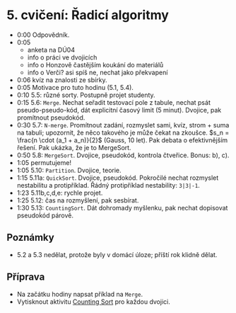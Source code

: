 # 5. cvičení: Řadicí algoritmy

* 0:00 Odpovědník.
* 0:05
   - anketa na DÚ04
   - info o práci ve dvojicích
   - info o Honzově častějším koukání do materiálů
   - info o Verči? asi spíš ne, nechat jako překvapení
* 0:06 kvíz na znalosti ze sbírky.
* 0:05 Motivace pro tuto hodinu (5.1, 5.4).
* 0:10 5.5: různé sorty. Postupně projet studenty.
* 0:15 5.6: `Merge`. Nechat seřadit testovací pole z tabule, nechat psát pseudo-pseudo-kód,
       dát explicitní časový limit (5 minut). Dvojice, pak promítnout pseudokód.
* 0:30 5.7: `N-merge`. Promítnout zadání, rozmyslet sami, kvíz, strom + suma
       na tabuli; upozornit, že něco takového je může čekat na zkoušce.
       $s_n = \frac{n \cdot (a_1 + a_n)}{2}$ (Gauss, 10 let). Pak debata
       o efektivnějším řešení. Pak ukázka, že je to MergeSort.
* 0:50 5.8: `MergeSort`. Dvojice, pseudokód, kontrola čtveřice. Bonus: b), c).
* 1:05 permutujeme!
* 1:05 5.10: `Partition`. Dvojice, teorie.
* 1:15 5.11a: `QuickSort`. Dvojice, pseudokód. Pokročilé nechat rozmyslet
       nestabilitu a protipříklad. Řádný protipříklad nestability: `3|3|-1`.
* 1:23 5.11b,c,d,e: rychle projet.
* 1:25 5.12: čas na rozmyšlení, pak sesbírat.
* 1:30 5.13: `CountingSort`. Dát dohromady myšlenku, pak nechat dopisovat
       pseudoḱód párově.

## Poznámky

* 5.2 a 5.3 nedělat, protože byly v domácí úloze; příští rok klidně dělat.

## Příprava

* Na začátku hodiny napsat příklad na `Merge`.
* Vytisknout aktivitu [Counting Sort](../aktivity/cv05/counting) pro každou
  dvojici.
